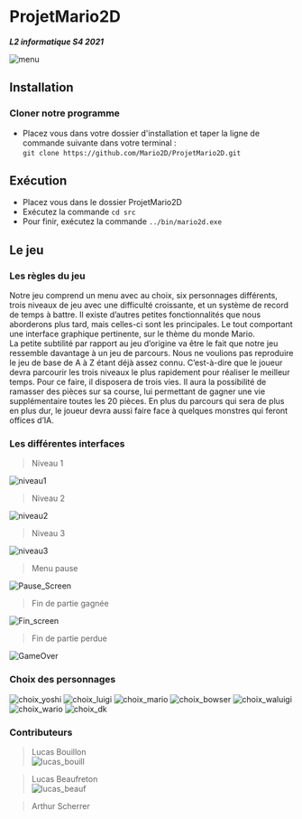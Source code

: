 # ProjetMario2D
*__L2 informatique S4 2021__*

![menu](https://user-images.githubusercontent.com/78078418/115223599-4426b900-a10c-11eb-967c-63d70cf96ee4.gif)

## Installation

### Cloner notre programme

* Placez vous dans votre dossier d'installation et taper la ligne de commande suivante dans votre terminal :  
``git clone https://github.com/Mario2D/ProjetMario2D.git``

## Exécution

* Placez vous dans le dossier ProjetMario2D
* Exécutez la commande ``cd src`` 
* Pour finir, exécutez la commande ``../bin/mario2d.exe``

## Le jeu

### Les règles du jeu

Notre jeu comprend un menu avec au choix, six personnages différents, trois niveaux de jeu avec une difficulté croissante, et un système de record de temps à battre. Il existe d’autres petites fonctionnalités que nous aborderons plus tard, mais celles-ci sont les principales. Le tout comportant une interface graphique pertinente, sur le thème du monde Mario.   
La petite subtilité par rapport au jeu d’origine va être le fait que notre jeu ressemble davantage à un jeu de parcours. Nous ne voulions pas reproduire le jeu de base de A à Z étant déjà assez connu. C’est-à-dire que le joueur devra parcourir les trois niveaux le plus rapidement pour réaliser le meilleur temps. Pour ce faire, il disposera de trois vies. Il aura la possibilité de ramasser des pièces sur sa course, lui permettant de gagner une vie supplémentaire toutes les 20 pièces. En plus du parcours qui sera de plus en plus dur, le joueur devra aussi faire face à quelques monstres qui feront offices d’IA. 


### Les différentes interfaces

> Niveau 1  

![niveau1](https://user-images.githubusercontent.com/78078418/115223578-3ec96e80-a10c-11eb-84dc-d03d6fe13ab7.gif)


> Niveau 2  

![niveau2](https://user-images.githubusercontent.com/78078418/115223576-3e30d800-a10c-11eb-98d8-005ddee10c87.gif)

> Niveau 3  

![niveau3](https://user-images.githubusercontent.com/78078418/115223569-3cffab00-a10c-11eb-8284-99f935b197a2.gif)

> Menu pause  

![Pause_Screen](https://user-images.githubusercontent.com/78078418/115216742-15f1ab00-a105-11eb-99ff-14d8eabb5071.png)

> Fin de partie gagnée  

![Fin_screen](https://user-images.githubusercontent.com/78078418/115216871-36216a00-a105-11eb-8382-65c53b0583ee.png)

> Fin de partie perdue  

![GameOver](https://user-images.githubusercontent.com/78078418/115216754-1a1dc880-a105-11eb-8f96-88ead113af9f.png)

### Choix des personnages

![choix_yoshi](https://user-images.githubusercontent.com/78078418/115211465-dffdf800-a0ff-11eb-98bf-c29f35f5c7a9.png)
![choix_luigi](https://user-images.githubusercontent.com/78078418/115211468-e0968e80-a0ff-11eb-8080-e6c05dd5cb64.png)
![choix_mario](https://user-images.githubusercontent.com/78078418/115211470-e0968e80-a0ff-11eb-8a88-2fa1b8a56973.png)
![choix_bowser](https://user-images.githubusercontent.com/78078418/115211472-e12f2500-a0ff-11eb-93cc-8a955bf0a06c.png)
![choix_waluigi](https://user-images.githubusercontent.com/78078418/115211474-e12f2500-a0ff-11eb-953a-71b441a6bd99.png)
![choix_wario](https://user-images.githubusercontent.com/78078418/115211476-e1c7bb80-a0ff-11eb-81fc-8efed07dffb1.png)
![choix_dk](https://user-images.githubusercontent.com/78078418/115211478-e1c7bb80-a0ff-11eb-9ccb-2248cf1529e3.png)

### Contributeurs

> Lucas Bouillon  
![lucas_bouill](https://user-images.githubusercontent.com/78078418/115210740-30c12100-a0ff-11eb-9bb3-99622b221a81.png)

> Lucas Beaufreton  
![lucas_beauf](https://user-images.githubusercontent.com/78078418/115210747-31f24e00-a0ff-11eb-9f75-aef16f00904e.png)

> Arthur Scherrer  
